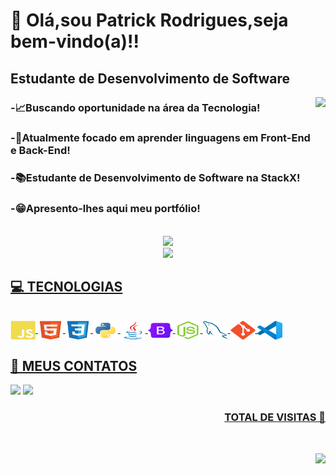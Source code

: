  # 👋 Olá,sou Patrick Rodrigues,seja bem-vindo(a)!!
 ## Estudante de Desenvolvimento de Software          
            
<img src="https://media3.giphy.com/media/qgQUggAC3Pfv687qPC/giphy.gif?cid=790b76117969946cf9487cea77ca03fa29cd3d77924c4289&rid=giphy.gif&ct=g" align="right" widht="120" height="120"/>

### **-📈Buscando oportunidade na área da Tecnologia!**

### **-📌Atualmente focado em aprender linguagens em Front-End e Back-End!**

### **-📚Estudante de Desenvolvimento de Software na StackX!**

### **-😁Apresento-lhes aqui meu portfólio!**

<br>

<div align="center">
<a href="https://github.com/Patrickr124">
  <img height="180em" src="https://github-readme-stats.vercel.app/api?username=Patrickr124&show_icons=true&theme=transparent&include_all_commits=true&count_private=true"/>
  
  <br>
  
  <img height="180em" src="https://github-readme-stats.vercel.app/api/top-langs/?username=Patrickr124&layout=compact&langs_count=7&theme=transparent"/>
</div>

## 💻 TECNOLOGIAS
<div style="display: inline_block"><br>
  <img align="center" alt="Pa-Js" height="30" width="40" src="https://raw.githubusercontent.com/devicons/devicon/master/icons/javascript/javascript-plain.svg">
 <img align="center" alt="Pa-HTML" height="30" width="40" src="https://raw.githubusercontent.com/devicons/devicon/master/icons/html5/html5-original.svg">
  <img align="center" alt="Pa-CSS" height="30" width="40" 
  src="https://raw.githubusercontent.com/devicons/devicon/master/icons/css3/css3-original.svg">
  <img align="center" alt="Pa-Python" height="30" width="40"
src="https://raw.githubusercontent.com/devicons/devicon/master/icons/python/python-original.svg">
 <img align="center" alt="Pa-Java" height="30" width="40"
src="https://raw.githubusercontent.com/devicons/devicon/master/icons/java/java-original.svg">
 <img align="center" alt="Pa-Bootstrap" height="30" width="40"
src="https://raw.githubusercontent.com/devicons/devicon/master/icons/bootstrap/bootstrap-original.svg">
 <img align="center" alt="Pa-NodeJS" height="30" width="40"
  src="https://raw.githubusercontent.com/devicons/devicon/master/icons/nodejs/nodejs-original.svg" />
 <img align="center" alt="Pa-MySql" height="30" width="40"         
  src="https://raw.githubusercontent.com/devicons/devicon/master/icons/mysql/mysql-original.svg" />
  <img align="center" alt="Pa-Git"  height="30" width="40"         
  src="https://raw.githubusercontent.com/devicons/devicon/master/icons/git/git-original.svg" />
<img align="center" alt="Pa-VsCode" height="30" width="40"         
  src="https://raw.githubusercontent.com/devicons/devicon/master/icons/vscode/vscode-original.svg" /> 
 
 </div>         
  
  
  ##
  
## 📱 MEUS CONTATOS
  <div>
  <a href = "mailto:patrickrs1001@gmail.com"><img height="28px" src="https://img.shields.io/badge/-Gmail-D14836?style=for-  the-badge&logo=gmail&logoColor=white" target="_blank"></a>
  <a href="https://www.linkedin.com/in/patrick-rodrigues-764b87232" target="_blank"><img src="https://img.shields.io/badge/-LinkedIn-%230077B5?style=for-the-badge&logo=linkedin&logoColor=white"</a> 
  
  </div>
 
   
 
  
 ###  <div align="right"> TOTAL DE VISITAS 👀 </div>
   
   <br>
   
   <div> <p align="end">
    <img alingn="end"src="https://profile-counter.glitch.me/Patrickr124/count.svg" /> </div>



